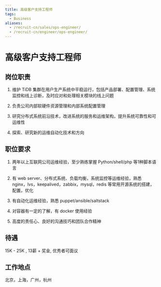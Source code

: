 ```yaml
---
title: 高级客户支持工程师
tags:
  - Business
aliases:
  - /recruit-cn/sales/ops-engineer/
  - /recruit-cn/engineer/ops-engineer/
---
```


# 高级客户支持工程师

## 岗位职责

1. 维护 TiDB 集群在用户生产系统中平稳运行，包括产品部署、配置管理、系统监控和线上诊断，及时应对和处理相关模块的线上问题

2. 负责公司内部软硬件资源管理和内部系统配置管理

3. 研究分布式系统前沿技术，改进系统的服务和运维架构，提升系统可靠性和可运维性

4. 探索、研究新的运维自动化技术和方向

## 职位要求

1. 两年以上互联网公司运维经验，至少熟练掌握 Python/shell/php 等1种脚本语言

2. 有 web server、分布式系统、负载均衡，系统监控等运维经验，熟悉 nginx，lvs，keepalived，zabbix，mysql，redis 等常用开源系统的搭建，配置，优化

3. 有自动化运维经验，熟悉 puppet/ansible/saltstack

4. 对容器有一定的了解，有 docker 使用经验

5. 高度的责任心、良好的沟通技巧和团队合作精神

## 待遇

15K - 25K , 13薪 + 奖金, 优秀者可面议

## 工作地点

北京，上海，广州，杭州
